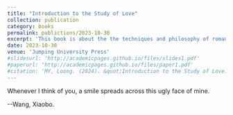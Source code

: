 ```yaml
---
title: "Introduction to the Study of Love"
collection: publication
category: books
permalink: publictions/2023-10-30
excerpt: 'This book is about the the techniques and philosophy of romantic relationships.'
date: 2023-10-30
venue: 'Jumping University Press'
#slidesurl: 'http://academicpages.github.io/files/slides1.pdf'
#paperurl: 'http://academicpages.github.io/files/paper1.pdf'
#citation: 'MY, Loong. (2024). &quot;Introduction to the Study of Love.&quot; <i>Inventiones of Love</i>. 1(1).'
---
```


Whenever I think of you, a smile spreads across this ugly face of mine.

--Wang, Xiaobo.

